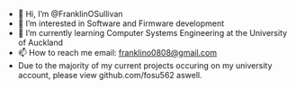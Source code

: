 - 👋 Hi, I’m @FranklinOSullivan
- 👀 I’m interested in Software and Firmware development
- 🌱 I’m currently learning Computer Systems Engineering at the University of Auckland
- 📫 How to reach me email: franklino0808@gmail.com
- Due to the majority of my current projects occuring on my university account, please view github.com/fosu562 aswell.

